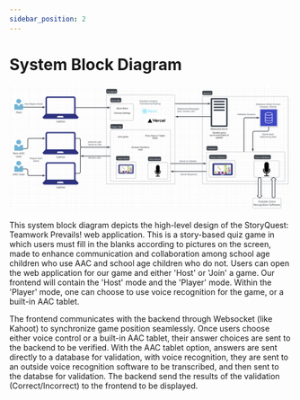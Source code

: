 ```yaml
---
sidebar_position: 2
---
```


# System Block Diagram

![System Block Diagram](/documentation/static/img/system_block_diagram.png)

This system block diagram depicts the high-level design of the StoryQuest: Teamwork Prevails! web application. This is a story-based quiz game
in which users must fill in the blanks according to pictures on the screen, made to enhance communication and collaboration among school age children
who use AAC and school age children who do not. Users can open the web application for our game and either 'Host' or 'Join' a game. Our frontend will contain the 'Host' mode and the 
'Player' mode. Within the 'Player' mode, one can choose to use voice recognition for the game, or a built-in AAC tablet. 

The frontend communicates with the backend through Websocket (like Kahoot) to synchronize game position seamlessly. Once users choose
either voice control or a built-in AAC tablet, their answer choices are sent to the backend to be verified. With the AAC tablet option, answers
are sent directly to a database for validation, with voice recognition, they are sent to an outside voice recognition software to be
transcribed, and then sent to the databse for validation. The backend send the results of the validation (Correct/Incorrect) to the frontend to be displayed. 




 